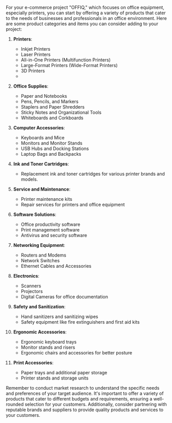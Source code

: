 
For your e-commerce project "OFFIQ," which focuses on office equipment, especially printers, you can start by offering a variety of products that cater to the needs of businesses and professionals in an office environment. Here are some product categories and items you can consider adding to your project:

1. **Printers**:
    
    - Inkjet Printers
    - Laser Printers
    - All-in-One Printers (Multifunction Printers)
    - Large-Format Printers (Wide-Format Printers)
    - 3D Printers
    - 
3. **Office Supplies**:
    
    - Paper and Notebooks
    - Pens, Pencils, and Markers
    - Staplers and Paper Shredders
    - Sticky Notes and Organizational Tools
    - Whiteboards and Corkboards
4. **Computer Accessories**:
    
    - Keyboards and Mice
    - Monitors and Monitor Stands
    - USB Hubs and Docking Stations
    - Laptop Bags and Backpacks
5. **Ink and Toner Cartridges**:
    
    - Replacement ink and toner cartridges for various printer brands and models.
6. **Service and Maintenance**:
    
    - Printer maintenance kits
    - Repair services for printers and office equipment
7. **Software Solutions**:
    
    - Office productivity software
    - Print management software
    - Antivirus and security software
8. **Networking Equipment**:
    
    - Routers and Modems
    - Network Switches
    - Ethernet Cables and Accessories
9. **Electronics**:
    
    - Scanners
    - Projectors
    - Digital Cameras for office documentation
10. **Safety and Sanitization**:
    
    - Hand sanitizers and sanitizing wipes
    - Safety equipment like fire extinguishers and first aid kits
11. **Ergonomic Accessories**:
    
    - Ergonomic keyboard trays
    - Monitor stands and risers
    - Ergonomic chairs and accessories for better posture
12. **Print Accessories**:
    
    - Paper trays and additional paper storage
    - Printer stands and storage units

Remember to conduct market research to understand the specific needs and preferences of your target audience. It's important to offer a variety of products that cater to different budgets and requirements, ensuring a well-rounded selection for your customers. Additionally, consider partnering with reputable brands and suppliers to provide quality products and services to your customers.
